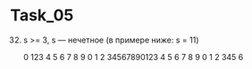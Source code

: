 # Task_05

32. s >= 3, s — нечетное (в примере ниже: s = 11)

     0
    123
   4 5 6
  7  8  9
 0   1   2
34567890123
 4   5   6
  7  8  9
   0 1 2
    345
     6
